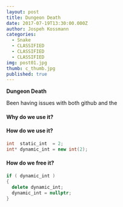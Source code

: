 ```yaml
---
layout: post
title: Dungeon Death
date: 2017-07-19T13:30:00.000Z
author: Jospeh Kossmann
categories:
  - Snake
  - CLASSIFIED
  - CLASSIFIED
  - CLASSIFIED
img: post01.jpg
thumb: c_thumb.jpg
published: true
---
```


<b>Dungeon Death</b> 

Been having issues with both github and the


#### Why do we use it?



#### How do we use it?
```C++
int  static_int  = 2;
int* dynamic_int = new int(2);
```

#### How do we free it?
```C++
if ( dynamic_int )
{ 
  delete dynamic_int;
  dynamic_int = nullptr;
}
```


